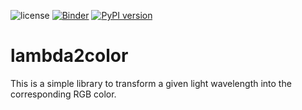 ![license](https://img.shields.io/badge/license-MIT-blue) [![Binder](https://mybinder.org/badge.svg)](https://mybinder.org/v2/gh/laurentperrinet/lambda2color/main)
[![PyPI version](https://badge.fury.io/py/LogGabor.svg)](https://badge.fury.io/py/LogGabor)


# lambda2color

This is a simple library to transform a given light wavelength into the corresponding RGB color.
